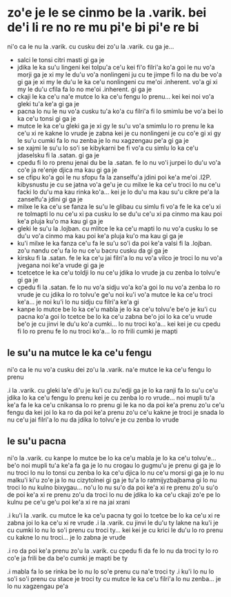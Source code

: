 zo'e je le se cinmo be la .varik. bei de'i li re no re mu pi'e bi pi'e re bi
============================================================================

ni'o ca le nu la .varik. cu cusku dei zo'u la .varik. cu ga je...

* salci le tonsi citri masti gi ga je
* jdika le ka su'u lingeni kei tolpu'a ce'u kei fi'o filri'a ko'a goi le nu vo'a morji ga je xi my le du'u vo'a nonlingeni ju cu te jimpe fi lo na du be vo'a gi ga je xi my le du'u le ka ce'u nonlingeni cu me'oi .inherent. vo'a  gi xi my le du'u cfila fa lo no me'oi .inherent. gi ga je
* ckaji le ka ce'u na'e mutce lo ka ce'u fengu lo prenu... kei kei noi vo'a gleki tu'a ke'a gi ga je
* pacna lo nu le nu vo'a cusku tu'a ko'a cu filri'a fi lo smimlu be vo'a bei lo ka ce'u tonsi gi ga je
* mutce le ka ce'u gleki ga je xi gy le su'u vo'a smimlu lo ro prenu le ka ce'u xi re kakne lo vrude je zabna kei je cu nonlingeni je cu co'e gi xi gy le su'u cumki fa lo nu zenba je lo nu xagzengau pe'a gi ga je
* se xajmi le su'u lo so'i se kibykarni be fi vo'a cu simlu lo ka ce'u jdaselsku fi la .satan. gi ga je
* cpedu fi lo ro prenu jenai du be la .satan. fe lo nu vo'i jurpei lo du'u vo'a co'e ja re'enje djica ma kau gi ga je
* se cfipu ko'a goi le nu sfopu fa la zanselfu'a jdini poi ke'a me'oi .I2P. kibysnustu je cu se jatna vo'a ge'u je cu milxe le ka ce'u troci lo nu ce'u facki lo du'u ma kau rinka ko'a... kei je lo du'u ma kau su'u cikre pe'a la zanselfu'a jdini gi ga je
* milxe le ka ce'u se fanza le su'u le glibau cu simlu fi vo'a fe le ka ce'u xi re tolmapti lo nu ce'u xi pa cusku lo se du'u ce'u xi pa cinmo ma kau poi ke'a pluja ku'o ma kau gi ga je
* gleki le su'u la .lojban. cu mlitce le ka ce'u mapti lo nu vo'a cusku lo se du'u vo'a cinmo ma kau poi ke'a pluja ku'o ma kau gi ga je
* ku'i milxe le ka fanza ce'u fa le su'u so'i da poi ke'a valsi fi la .lojban. zo'u nandu ce'u fa lo nu ce'u bacru cusku da gi ga je
* kirsku fi la .satan. fe le ka ce'u jai filri'a lo nu vo'a vilco je troci lo nu vo'a jvegana noi ke'a vrude gi ga je
* tcetcetce le ka ce'u toldji lo nu ce'u jdika lo vrude ja cu zenba lo tolvu'e gi ga je
* cpedu fi la .satan. fe lo nu vo'a sidju vo'a ko'a goi lo nu vo'a zenba lo ro vrude je cu jdika lo ro tolvu'e ge'u noi ku'i vo'a mutce le ka ce'u troci ke'a... je noi ku'i lo nu sidju cu filri'a ke'a gi
* kanpe lo mutce be lo ka ce'u mabla je lo ka ce'u tolvu'e be'o je ku'i cu pacna ko'a goi lo tcetce be lo ka ce'u zabna be'o joi lo ka ce'u vrude be'o je cu jinvi le du'u ko'a cumki... lo nu troci ko'a... kei kei je cu cpedu fi lo ro prenu fe lo nu troci ko'a... lo ro frili cumki je mapti

## le su'u na mutce le ka ce'u fengu
ni'o ca le nu vo'a cusku dei zo'u la .varik. na'e mutce le ka ce'u fengu lo prenu

.i la .varik. cu gleki la'e di'u je ku'i cu zu'edji ga je lo ka ranji fa lo su'u ce'u jdika lo ka ce'u fengu lo prenu kei je cu zenba lo ro vrude... noi mupli tu'a ke'a fa le ka ce'u cnikansa lo ro prenu gi le ka no da poi ke'a prenu zo'u ce'u fengu da kei joi lo ka ro da poi ke'a prenu zo'u ce'u kakne je troci je snada lo nu ce'u jai filri'a lo nu da jdika lo tolvu'e je cu zenba lo vrude

## le su'u pacna
ni'o la .varik. cu kanpe lo mutce be lo ka ce'u mabla je lo ka ce'u tolvu'e... be'o noi mupli tu'a ke'a fa ga je lo nu crogau lo gugmu'u je prenu gi ga je lo nu troci lo nu lo tonsi cu zenba lo ka ce'u djica lo nu ce'u morsi gi ga je lo nu malku'i ki'u zo'e ja lo nu cizytolnei gi ga je tu'a lo ratmijyzbajbama gi lo nu troci lo nu kulno bixygau... no'u lo nu su'o da poi ke'a xi re prenu zo'u su'o de poi ke'a xi re prenu zo'u da troci lo nu de jdika lo ka ce'u ckaji zo'e pe lo kulnu pe ce'u ge'u poi ke'a xi re na jai xrani

.i ku'i la .varik. cu mutce le ka ce'u pacna ty goi lo tcetce be lo ka ce'u xi re zabna joi lo ka ce'u xi re vrude  .i la .varik. cu jinvi le du'u ty lakne na ku'i je cu cumki lo nu lo so'i prenu cu troci ty... kei kei je cu krici le du'u lo ro prenu cu kakne lo nu troci... je lo zabna je vrude

.i ro da poi ke'a prenu zo'u la .varik. cu cpedu fi da fe lo nu da troci ty lo ro co'e ja frili be da be'o cumki je mapti be ty

.i mabla fa lo se rinka be lo nu lo so'e prenu cu na'e troci ty  .i ku'i lo nu lo so'i so'i prenu cu stace je troci ty cu mutce le ka ce'u filri'a lo nu zenba... je lo nu xagzengau pe'a
